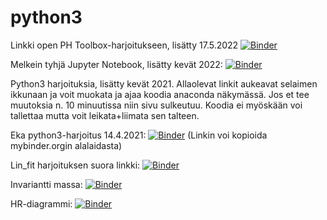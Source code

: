 # python3
Linkki open PH Toolbox-harjoitukseen, lisätty 17.5.2022
[![Binder](https://mybinder.org/badge_logo.svg)](https://mybinder.org/v2/gh/luomapet/python3/HEAD?labpath=Ph%20Toolbox%20testi.ipynb)

Melkein tyhjä Jupyter Notebook, lisätty kevät 2022:
[![Binder](https://mybinder.org/badge_logo.svg)](https://mybinder.org/v2/gh/luomapet/python3/HEAD?labpath=pohja.ipynb)

Python3 harjoituksia, lisätty kevät 2021. 
Allaolevat linkit aukeavat selaimen ikkunaan ja voit muokata ja ajaa koodia anaconda näkymässä. Jos et tee muutoksia n. 10 minuutissa niin sivu sulkeutuu. Koodia ei myöskään voi tallettaa mutta voit leikata+liimata sen talteen.

Eka python3-harjoitus 14.4.2021: [![Binder](https://mybinder.org/badge_logo.svg)](https://mybinder.org/v2/gh/luomapet/python3/HEAD?filepath=Python_harj_140421.ipynb)
(Linkin voi kopioida mybinder.orgin alalaidasta)

Lin_fit harjoituksen suora linkki: [![Binder](https://mybinder.org/badge_logo.svg)](https://mybinder.org/v2/gh/luomapet/python3/HEAD?filepath=Lin_fit%2020.4.2021.ipynb)

Invariantti massa: [![Binder](https://mybinder.org/badge_logo.svg)](https://mybinder.org/v2/gh/luomapet/python3/HEAD?filepath=Invariantti%20massa.ipynb)

HR-diagrammi: [![Binder](https://mybinder.org/badge_logo.svg)](https://mybinder.org/v2/gh/luomapet/python3/HEAD?filepath=HR_diagrammi.ipynb)
